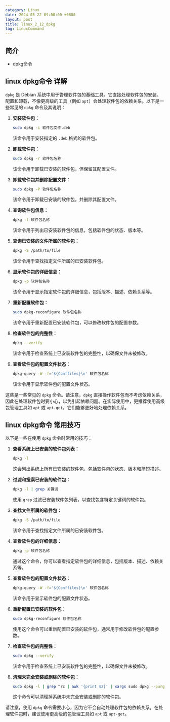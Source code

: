 ```yaml
---
category: Linux
date: 2024-05-22 09:00:00 +0800
layout: post
title: linux_2_12_dpkg
tag: LinuxCommand
---
```

## 简介

+ dpkg命令

## linux dpkg命令 详解

`dpkg` 是 Debian 系统中用于管理软件包的基础工具。它直接处理软件包的安装、配置和卸载，不像更高级的工具（例如 `apt`）会处理软件包的依赖关系。以下是一些常见的 `dpkg` 命令及其说明：

1. **安装软件包：**
   ```bash
   sudo dpkg -i 软件包文件.deb
   ```
   该命令用于安装指定的 `.deb` 格式的软件包。

2. **卸载软件包：**
   ```bash
   sudo dpkg -r 软件包名称
   ```
   该命令用于卸载已安装的软件包，但保留其配置文件。

3. **卸载软件包并删除配置文件：**
   ```bash
   sudo dpkg -P 软件包名称
   ```
   该命令用于卸载已安装的软件包，并删除其配置文件。

4. **查询软件包信息：**
   ```bash
   dpkg -l 软件包名称
   ```
   该命令用于列出已安装软件包的信息，包括软件包的状态、版本等。

5. **查询已安装的文件所属的软件包：**
   ```bash
   dpkg -S /path/to/file
   ```
   该命令用于查找指定文件所属的已安装软件包。

6. **显示软件包的详细信息：**
   ```bash
   dpkg -p 软件包名称
   ```
   该命令用于显示指定软件包的详细信息，包括版本、描述、依赖关系等。

7. **重新配置软件包：**
   ```bash
   sudo dpkg-reconfigure 软件包名称
   ```
   该命令用于重新配置已安装软件包，可以修改软件包的配置参数。

8. **检查软件包的完整性：**
   ```bash
   dpkg --verify
   ```
   该命令用于检查系统上已安装软件包的完整性，以确保文件未被修改。

9. **查看软件包的配置文件状态：**
   ```bash
   dpkg-query -W -f='${Conffiles}\n' 软件包名称
   ```
   该命令用于显示软件包的配置文件状态。

这些是一些常见的 `dpkg` 命令。请注意，`dpkg` 直接操作软件包而不考虑依赖关系，因此在处理软件包时要小心，以免引起依赖问题。在实际使用中，更推荐使用高级包管理工具如 `apt` 或 `apt-get`，它们能够更好地处理依赖关系。

## linux dpkg命令 常用技巧

以下是一些在使用 `dpkg` 命令时常用的技巧：

1. **查看系统上已安装的软件包列表：**
   ```bash
   dpkg -l
   ```
   这会列出系统上所有已安装的软件包，包括软件包的状态、版本和简短描述。

2. **过滤和搜索已安装的软件包：**
   ```bash
   dpkg -l | grep 关键词
   ```
   使用 `grep` 过滤已安装软件包列表，以查找包含特定关键词的软件包。

3. **查找文件所属的软件包：**
   ```bash
   dpkg -S /path/to/file
   ```
   该命令用于查找指定文件所属的已安装软件包。

4. **查看软件包的详细信息：**
   ```bash
   dpkg -p 软件包名称
   ```
   通过这个命令，你可以查看指定软件包的详细信息，包括版本、描述、依赖关系等。

5. **查看软件包的配置文件状态：**
   ```bash
   dpkg-query -W -f='${Conffiles}\n' 软件包名称
   ```
   该命令用于显示软件包的配置文件状态。

6. **重新配置已安装的软件包：**
   ```bash
   sudo dpkg-reconfigure 软件包名称
   ```
   使用这个命令可以重新配置已安装的软件包，通常用于修改软件包的配置参数。

7. **检查软件包的完整性：**
   ```bash
   sudo dpkg --verify
   ```
   该命令用于检查系统上已安装软件包的完整性，以确保文件未被修改。

8. **清理未完全安装或删除的软件包：**
   ```bash
   sudo dpkg -l | grep ^rc | awk '{print $2}' | xargs sudo dpkg --purge
   ```
   这个命令可以清理掉系统中未完全安装或删除的软件包。

请注意，使用 `dpkg` 命令需要小心，因为它不会自动处理软件包的依赖关系。在处理软件包时，建议使用更高级的包管理工具如 `apt` 或 `apt-get`。